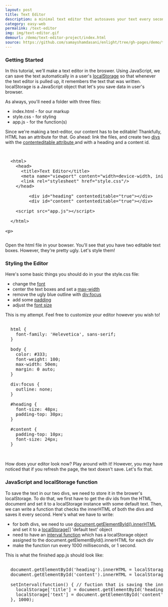 ```yaml
---
layout: post
title: Text Editor
description: a minimal text editor that autosaves your text every second
category: easy-web
permalink: /text-editor
img: img/text-editor.gif
demourl: /demo/text-editor-project/index.html
source: https://github.com/samayshamdasani/enlight/tree/gh-pages/demo/text-editor-project
---
```

### Getting Started

In this tutorial, we'll make a text editor in the broswer. Using JavaScript, we can save the text automatically in a user's <a href="https://developer.mozilla.org/en-US/docs/Web/API/Window/localStorage" class="underline">localStorage</a> so that whenever the text editor is pulled up, it remembers the text that was written. localStorage is a JavaScript object that let's you save data in user's browser. 

As always, you'll need a folder with three files: 

   - index.html - for our markup
   - style.css - for styling
   - app.js - for the function(s)
 
Since we're making a text-editor, our content has to be editable! Thankfully, HTML has an attribute for that. Go ahead: link the files, and create two <a href="http://www.w3schools.com/tags/tag_div.asp" class="underline">divs</a> with the <a href="http://www.w3schools.com/tags/att_global_contenteditable.asp" class="underline">contenteditable attribute </a>and with a heading and a content id. 

<pre class="prettyprint"><xmp>
  <html>
	<head>
	  <title>Text Editor</title>
	  <meta name="viewport" content="width=device-width, initial-scale=1">
	  <link rel="stylesheet" href="style.css"/>
	</head>

		 <div id="heading" contenteditable="true"></div>
		 <div id="content" contenteditable="true"></div>

	<script src="app.js"></script>

  </html>

</xmp></pre>

Open the html file in your bowser. You'll see that you have two editable text boxes. However, they're pretty ugly. Let's style them!

### Styling the Editor

Here's some basic things you should do in your the style.css file:
 
- change the <a href="http://www.w3schools.com/cssref/pr_font_font-family.asp" class="underline">font</a>
- center the text boxes and set a <a href="http://www.w3schools.com/cssref/pr_dim_max-width.asp" class="underline">max-width</a>
- remove the ugly blue outline with <a href="http://www.w3schools.com/cssref/sel_focus.asp" class="underline">div:focus</a>
- add some <a href="http://www.w3schools.com/css/css_padding.asp" class="underline">padding</a>
- adjust the <a href="http://www.w3schools.com/cssref/pr_font_font-size.asp" class="underline">font size</a>

This is my attempt. Feel free to customize your editor however you wish to!

<pre class="prettyprint">

  html {
    font-family: 'Helevetica', sans-serif;
  }

  body {
    color: #333;
    font-weight: 100;
    max-width: 50em;
    margin: 0 auto;
  }

  div:focus {
    outline: none;
  }

  #heading {
    font-size: 48px;
    padding-top: 30px;
  }

  #content {
    padding-top: 10px;
    font-size: 24px;
  }


</pre>

How does your editor look now? Play around with it! However, you may have noticed that if you refresh the page, the text doesn't save. Let's fix that.

### JavaScript and localStorage function


To save the text in our two divs, we need to store it in the brower's localStorage. To do that, we first have to get the div ids from the HTML document and set it to a localStorage instance with some default text. Then, we can write a function that checks the innerHTML of both the divs and saves it every second. Here's what we have to write:


- for both divs, we need to use <a href="http://www.w3schools.com/jsref/met_document_getelementbyid.asp" class="underline">document.getElementById().innerHTML</a> and set it to a <a  href="http://www.w3schools.com/html/html5_webstorage.asp" class="underline">localStorage[]</a> 'default text' object 
- need to have an <a href="http://www.w3schools.com/jsref/met_win_setinterval.asp" class="underline">interval function</a> which has a localStorage object assigned to the document.getElementById().innerHTML for each div
- make the function run every 1000 milliseconds, or 1 second.

This is what the finished app.js should look like:

<pre class="prettyprint">

  document.getElementById('heading').innerHTML = localStorage['title'] || 'Just Write'; // default text
  document.getElementById('content').innerHTML = localStorage['text'] || 'This text is automatically saved every second :) '; // default text

  setInterval(function() { // fuction that is saving the innerHTML of the div
	localStorage['title'] = document.getElementById('heading').innerHTML; // heading div
	localStorage['text'] = document.getElementById('content').innerHTML; // content div
  }, 1000);
	
</pre>
